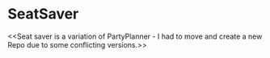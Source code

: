 # SeatSaver

<<Seat saver is a variation of PartyPlanner - I had to move and create a new Repo due to some conflicting versions.>>


